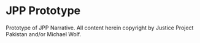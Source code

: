 # JPP Prototype

Prototype of JPP Narrative.  All content herein copyright by Justice Project Pakistan and/or Michael Wolf.